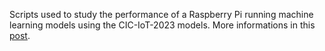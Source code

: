 Scripts used to study the performance of a Raspberry Pi running machine learning models using the CIC-IoT-2023 models. More informations in this [post](https://otavioolsilva.github.io/posts/research-06/).

